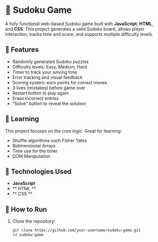 # 🧩 Sudoku Game

A fully functional web-based Sudoku game built with **JavaScript**, **HTML**, and **CSS**. This project generates a valid Sudoku board, allows player interaction, tracks time and score, and supports multiple difficulty levels.

## 🎀 Features

- Randomly generated Sudoku puzzles
- Difficulty levels: Easy, Medium, Hard
- Timer to track your solving time
- Error tracking and visual feedback
- Scoring system: earn points for correct moves
- 3 lives (mistakes) before game over
- Restart button to play again
- Erase incorrect entries
- "Solve" button to reveal the solution

## 🎀 Learning
This project focuses on the core logic. Great for learning:
- Shuffle algorithms such Fisher Yates
- Bidimensional Arrays
- Time use for the timer
- DOM Manipulation

## 🎀 Technologies Used
- **JavaScript**
- ** HTML **
- ** CSS **

## 🎀 How to Run

1. Clone the repository:
   ```bash
   git clone https://github.com/your-username/sudoku-game.git
   cd sudoku-game
